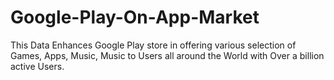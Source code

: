 # Google-Play-On-App-Market
This Data Enhances Google Play store in offering various selection of Games, Apps, Music, Music to Users all around the World with Over a billion active Users. 
